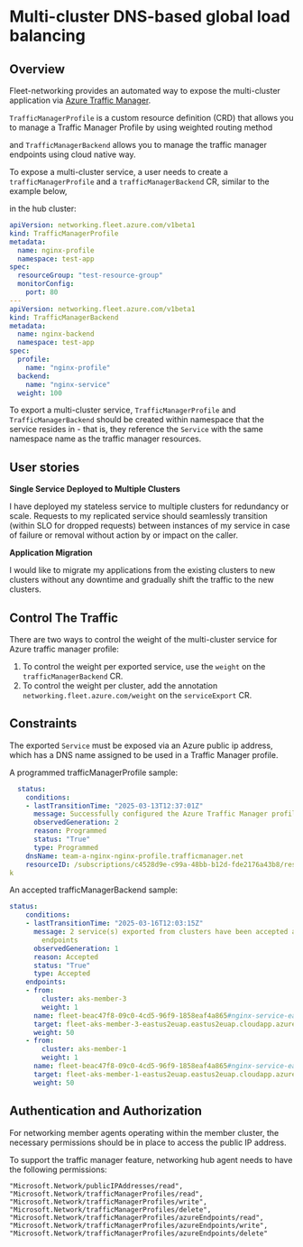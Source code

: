 # Multi-cluster DNS-based global load balancing

## Overview

Fleet-networking provides an automated way to expose the multi-cluster application via [Azure Traffic Manager](https://learn.microsoft.com/en-us/azure/traffic-manager/traffic-manager-overview).

`TrafficManagerProfile` is a custom resource definition (CRD) that allows you to manage a Traffic Manager Profile by using weighted routing method

and `TrafficManagerBackend` allows you to manage the traffic manager endpoints using cloud native way.

To expose a multi-cluster service, a user needs to create a `trafficManagerProfile` and a `trafficManagerBackend` CR, similar to the example below, 

in the hub cluster:

```yaml
apiVersion: networking.fleet.azure.com/v1beta1
kind: TrafficManagerProfile
metadata:
  name: nginx-profile
  namespace: test-app
spec:
  resourceGroup: "test-resource-group"
  monitorConfig:
    port: 80
---
apiVersion: networking.fleet.azure.com/v1beta1
kind: TrafficManagerBackend
metadata:
  name: nginx-backend
  namespace: test-app
spec:
  profile:
    name: "nginx-profile"
  backend:
    name: "nginx-service"
  weight: 100
```

To export a multi-cluster service, `TrafficManagerProfile` and `TrafficManagerBackend` should be created within namespace that the service resides in - that is, they reference the `Service` with the same namespace name as the traffic manager resources.

## User stories
**Single Service Deployed to Multiple Clusters**

I have deployed my stateless service to multiple clusters for redundancy or scale.
Requests to my replicated service should seamlessly transition (within SLO for dropped requests) between instances of my service in case of failure or removal without action by or impact on the caller.

**Application Migration**

I would like to migrate my applications from the existing clusters to new clusters without any downtime and gradually shift the traffic to the new clusters.

## Control The Traffic

There are two ways to control the weight of the multi-cluster service for Azure traffic manager profile:
1. To control the weight per exported service, use the `weight` on the `trafficManagerBackend` CR.
2. To control the weight per cluster, add the annotation `networking.fleet.azure.com/weight` on the `serviceExport` CR.

## Constraints

The exported `Service` must be exposed via an Azure public ip address, which has a DNS name assigned to be used in a 
Traffic Manager profile.

A programmed trafficManagerProfile sample:
```yaml
  status:
    conditions:
    - lastTransitionTime: "2025-03-13T12:37:01Z"
      message: Successfully configured the Azure Traffic Manager profile
      observedGeneration: 2
      reason: Programmed
      status: "True"
      type: Programmed
    dnsName: team-a-nginx-nginx-profile.trafficmanager.net
    resourceID: /subscriptions/c4528d9e-c99a-48bb-b12d-fde2176a43b8/resourceGroups/zhiyinglin-fleet-test/providers/Microsoft.Network/trafficManagerProfiles/fleet-e1198839-b211-4df2-8e01-31a666c6d08f
k
```
An accepted trafficManagerBackend sample:

```yaml
status:
    conditions:
    - lastTransitionTime: "2025-03-16T12:03:15Z"
      message: 2 service(s) exported from clusters have been accepted as Traffic Manager
        endpoints
      observedGeneration: 1
      reason: Accepted
      status: "True"
      type: Accepted
    endpoints:
    - from:
        cluster: aks-member-3
        weight: 1
      name: fleet-beac47f8-09c0-4cd5-96f9-1858eaf4a865#nginx-service-eastus2euap#aks-member-3
      target: fleet-aks-member-3-eastus2euap.eastus2euap.cloudapp.azure.com
      weight: 50
    - from:
        cluster: aks-member-1
        weight: 1
      name: fleet-beac47f8-09c0-4cd5-96f9-1858eaf4a865#nginx-service-eastus2euap#aks-member-1
      target: fleet-aks-member-1-eastus2euap.eastus2euap.cloudapp.azure.com
      weight: 50
```

## Authentication and Authorization

For networking member agents operating within the member cluster, the necessary permissions should be in place to access the public IP address.

To support the traffic manager feature, networking hub agent needs to have the following permissions:

```
"Microsoft.Network/publicIPAddresses/read",
"Microsoft.Network/trafficManagerProfiles/read",
"Microsoft.Network/trafficManagerProfiles/write",
"Microsoft.Network/trafficManagerProfiles/delete",
"Microsoft.Network/trafficManagerProfiles/azureEndpoints/read",
"Microsoft.Network/trafficManagerProfiles/azureEndpoints/write",
"Microsoft.Network/trafficManagerProfiles/azureEndpoints/delete"
```


